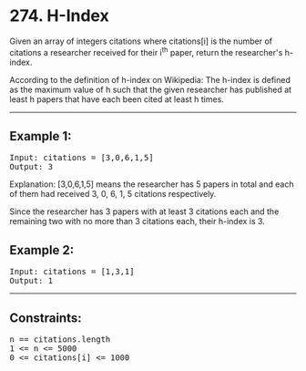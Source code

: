 # 274. H-Index


Given an array of integers citations where citations[i] is the number of citations a researcher received for their i<sup>th</sup> paper, return the researcher's h-index.

According to the definition of h-index on Wikipedia: The h-index is defined as the maximum value of h such that the given researcher has published at least h papers that have each been cited at least h times.

---

## Example 1:
<pre>
Input: citations = [3,0,6,1,5]
Output: 3
</pre>
Explanation: [3,0,6,1,5] means the researcher has 5 papers in total and each of them had received 3, 0, 6, 1, 5 citations respectively.

Since the researcher has 3 papers with at least 3 citations each and the remaining two with no more than 3 citations each, their h-index is 3.

## Example 2:
<pre>
Input: citations = [1,3,1]
Output: 1
</pre>

---
## Constraints:
<pre>
n == citations.length
1 <= n <= 5000
0 <= citations[i] <= 1000
</pre>